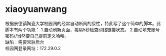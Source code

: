 # xiaoyuanwang
根据景德镇陶瓷大学校园网的经常自动断网的尿性，特此写了这个简单的脚本。此脚本有两个功能：
1.自动刷新页面，每隔5秒检查网络链接状态。
2.自动填充账号密码//当然要自己提前定义哈哈。  
 缺陷：需要常驻后台  
校园网登录网址：172.29.0.2
